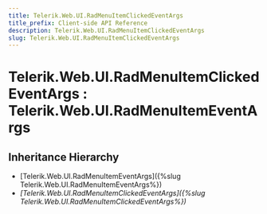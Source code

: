 ```yaml
---
title: Telerik.Web.UI.RadMenuItemClickedEventArgs
title_prefix: Client-side API Reference
description: Telerik.Web.UI.RadMenuItemClickedEventArgs
slug: Telerik.Web.UI.RadMenuItemClickedEventArgs
---
```


# Telerik.Web.UI.RadMenuItemClickedEventArgs : Telerik.Web.UI.RadMenuItemEventArgs

## Inheritance Hierarchy

* [Telerik.Web.UI.RadMenuItemEventArgs]({%slug Telerik.Web.UI.RadMenuItemEventArgs%})
* *[Telerik.Web.UI.RadMenuItemClickedEventArgs]({%slug Telerik.Web.UI.RadMenuItemClickedEventArgs%})*



